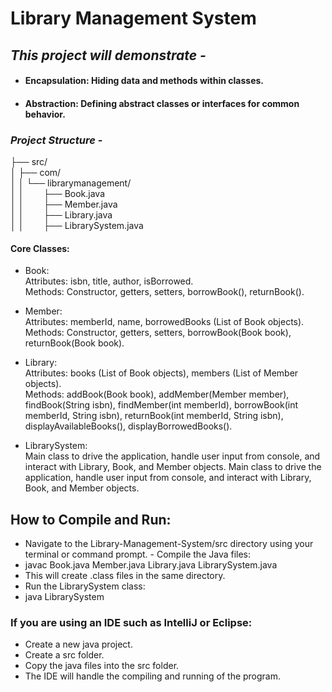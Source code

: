 # Library Management System

## *This project will demonstrate -*

- #### Encapsulation: Hiding data and methods within classes.
- #### Abstraction: Defining abstract classes or interfaces for common behavior.

### *Project Structure -*

├── src/  
│ ├── com/   
│ │ └── librarymanagement/      
│ │ &nbsp;&nbsp;&nbsp;&nbsp;&nbsp;&nbsp;&nbsp;├── Book.java  
│ │ &nbsp;&nbsp;&nbsp;&nbsp;&nbsp;&nbsp;&nbsp;├── Member.java  
│ │ &nbsp;&nbsp;&nbsp;&nbsp;&nbsp;&nbsp;&nbsp;├── Library.java  
│ │ &nbsp;&nbsp;&nbsp;&nbsp;&nbsp;&nbsp;&nbsp;├── LibrarySystem.java  

#### Core Classes:

- Book:  
   Attributes: isbn, title, author, isBorrowed.  
   Methods: Constructor, getters, setters, borrowBook(), returnBook().

- Member:  
Attributes: memberId, name, borrowedBooks (List of Book objects).  
Methods: Constructor, getters, setters, borrowBook(Book book), returnBook(Book book).

- Library:  
Attributes: books (List of Book objects), members (List of Member objects).  
Methods: addBook(Book book), addMember(Member member), findBook(String isbn), findMember(int memberId), borrowBook(int memberId, String isbn), returnBook(int memberId, String isbn), displayAvailableBooks(), displayBorrowedBooks().

- LibrarySystem:  
Main class to drive the application, handle user input from console, and interact with Library, Book, and Member objects.
Main class to drive the application, handle user input from console, and interact with Library, Book, and Member objects.

## How to Compile and Run:

- Navigate to the Library-Management-System/src directory using your terminal or command prompt. - Compile the Java files:
- javac Book.java Member.java Library.java LibrarySystem.java
- This will create .class files in the same directory.
- Run the LibrarySystem class:
- java LibrarySystem


### If you are using an IDE such as IntelliJ or Eclipse:  
- Create a new java project.
- Create a src folder.
- Copy the java files into the src folder.
- The IDE will handle the compiling and running of the program.